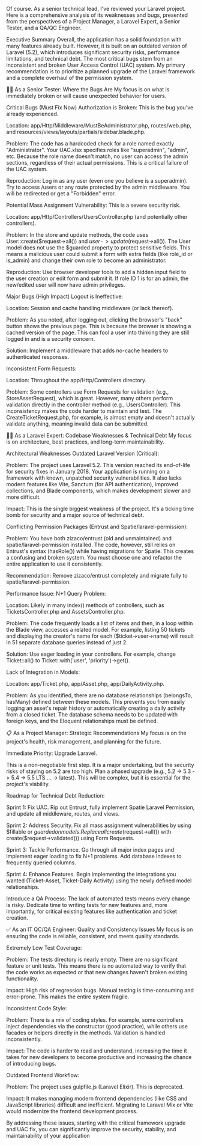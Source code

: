 Of course. As a senior technical lead, I've reviewed your Laravel project. Here is a comprehensive analysis of its weaknesses and bugs, presented from the perspectives of a Project Manager, a Laravel Expert, a Senior Tester, and a QA/QC Engineer.

Executive Summary
Overall, the application has a solid foundation with many features already built. However, it is built on an outdated version of Laravel (5.2), which introduces significant security risks, performance limitations, and technical debt. The most critical bugs stem from an inconsistent and broken User Access Control (UAC) system. My primary recommendation is to prioritize a planned upgrade of the Laravel framework and a complete overhaul of the permission system.

🕵️‍♂️ As a Senior Tester: Where the Bugs Are
My focus is on what is immediately broken or will cause unexpected behavior for users.

Critical Bugs (Must Fix Now)
Authorization is Broken: This is the bug you've already experienced.

Location: app/Http/Middleware/MustBeAdministrator.php, routes/web.php, and resources/views/layouts/partials/sidebar.blade.php.

Problem: The code has a hardcoded check for a role named exactly "Administrator". Your UAC.xlsx specifies roles like "superadmin", "admin", etc. Because the role name doesn't match, no user can access the admin sections, regardless of their actual permissions. This is a critical failure of the UAC system.

Reproduction: Log in as any user (even one you believe is a superadmin). Try to access /users or any route protected by the admin middleware. You will be redirected or get a "Forbidden" error.

Potential Mass Assignment Vulnerability: This is a severe security risk.

Location: app/Http/Controllers/UsersController.php (and potentially other controllers).

Problem: In the store and update methods, the code uses User::create($request->all()) and $user->update($request->all()). The User model does not use the $guarded property to protect sensitive fields. This means a malicious user could submit a form with extra fields (like role_id or is_admin) and change their own role to become an administrator.

Reproduction: Use browser developer tools to add a hidden input field <input type="hidden" name="role_id" value="1"> to the user creation or edit form and submit it. If role ID 1 is for an admin, the new/edited user will now have admin privileges.

Major Bugs (High Impact)
Logout is Ineffective:

Location: Session and cache handling middleware (or lack thereof).

Problem: As you noted, after logging out, clicking the browser's "back" button shows the previous page. This is because the browser is showing a cached version of the page. This can fool a user into thinking they are still logged in and is a security concern.

Solution: Implement a middleware that adds no-cache headers to authenticated responses.

Inconsistent Form Requests:

Location: Throughout the app/Http/Controllers directory.

Problem: Some controllers use Form Requests for validation (e.g., StoreAssetRequest), which is great. However, many others perform validation directly in the controller method (e.g., UsersController). This inconsistency makes the code harder to maintain and test. The CreateTicketRequest.php, for example, is almost empty and doesn't actually validate anything, meaning invalid data can be submitted.

👨‍💻 As a Laravel Expert: Codebase Weaknesses & Technical Debt
My focus is on architecture, best practices, and long-term maintainability.

Architectural Weaknesses
Outdated Laravel Version (Critical):

Problem: The project uses Laravel 5.2. This version reached its end-of-life for security fixes in January 2018. Your application is running on a framework with known, unpatched security vulnerabilities. It also lacks modern features like Vite, Sanctum (for API authentication), improved collections, and Blade components, which makes development slower and more difficult.

Impact: This is the single biggest weakness of the project. It's a ticking time bomb for security and a major source of technical debt.

Conflicting Permission Packages (Entrust and Spatie/laravel-permission):

Problem: You have both zizaco/entrust (old and unmaintained) and spatie/laravel-permission installed. The code, however, still relies on Entrust's syntax (hasRole()) while having migrations for Spatie. This creates a confusing and broken system. You must choose one and refactor the entire application to use it consistently.

Recommendation: Remove zizaco/entrust completely and migrate fully to spatie/laravel-permission.

Performance Issue: N+1 Query Problem:

Location: Likely in many index() methods of controllers, such as TicketsController.php and AssetsController.php.

Problem: The code frequently loads a list of items and then, in a loop within the Blade view, accesses a related model. For example, listing 50 tickets and displaying the creator's name for each ($ticket->user->name) will result in 51 separate database queries instead of just 2.

Solution: Use eager loading in your controllers. For example, change Ticket::all() to Ticket::with('user', 'priority')->get().

Lack of Integration in Models:

Location: app/Ticket.php, app/Asset.php, app/DailyActivity.php.

Problem: As you identified, there are no database relationships (belongsTo, hasMany) defined between these models. This prevents you from easily logging an asset's repair history or automatically creating a daily activity from a closed ticket. The database schema needs to be updated with foreign keys, and the Eloquent relationships must be defined.

📋 As a Project Manager: Strategic Recommendations
My focus is on the project's health, risk management, and planning for the future.

Immediate Priority: Upgrade Laravel.

This is a non-negotiable first step. It is a major undertaking, but the security risks of staying on 5.2 are too high. Plan a phased upgrade (e.g., 5.2 -> 5.3 -> 5.4 -> 5.5 LTS ... -> latest). This will be complex, but it is essential for the project's viability.

Roadmap for Technical Debt Reduction:

Sprint 1: Fix UAC. Rip out Entrust, fully implement Spatie Laravel Permission, and update all middleware, routes, and views.

Sprint 2: Address Security. Fix all mass assignment vulnerabilities by using $fillable or $guarded on models. Replace all create($request->all()) with create($request->validated()) using Form Requests.

Sprint 3: Tackle Performance. Go through all major index pages and implement eager loading to fix N+1 problems. Add database indexes to frequently queried columns.

Sprint 4: Enhance Features. Begin implementing the integrations you wanted (Ticket-Asset, Ticket-Daily Activity) using the newly defined model relationships.

Introduce a QA Process: The lack of automated tests means every change is risky. Dedicate time to writing tests for new features and, more importantly, for critical existing features like authentication and ticket creation.

✅ As an IT QC/QA Engineer: Quality and Consistency Issues
My focus is on ensuring the code is reliable, consistent, and meets quality standards.

Extremely Low Test Coverage:

Problem: The tests directory is nearly empty. There are no significant feature or unit tests. This means there is no automated way to verify that the code works as expected or that new changes haven't broken existing functionality.

Impact: High risk of regression bugs. Manual testing is time-consuming and error-prone. This makes the entire system fragile.

Inconsistent Code Style:

Problem: There is a mix of coding styles. For example, some controllers inject dependencies via the constructor (good practice), while others use facades or helpers directly in the methods. Validation is handled inconsistently.

Impact: The code is harder to read and understand, increasing the time it takes for new developers to become productive and increasing the chance of introducing bugs.

Outdated Frontend Workflow:

Problem: The project uses gulpfile.js (Laravel Elixir). This is deprecated.

Impact: It makes managing modern frontend dependencies (like CSS and JavaScript libraries) difficult and inefficient. Migrating to Laravel Mix or Vite would modernize the frontend development process.

By addressing these issues, starting with the critical framework upgrade and UAC fix, you can significantly improve the security, stability, and maintainability of your application